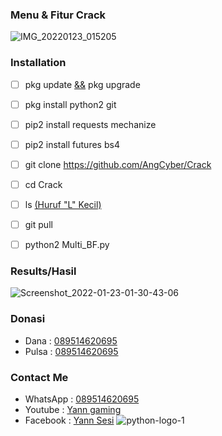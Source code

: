 ### Menu & Fitur Crack
![IMG_20220123_015205](https://user-images.githubusercontent.com/92802033/150651709-758ecee7-0d28-42f4-86cd-b6cb12762e30.jpg)

### Installation
- [ ] pkg update [&&]() pkg upgrade

- [ ] pkg install python2 git

- [ ] pip2 install requests mechanize

- [ ] pip2 install futures bs4

- [ ] git clone https://github.com/AngCyber/Crack

- [ ] cd Crack

- [ ] ls  [(Huruf "L" Kecil)]()

- [ ] git pull 

- [ ] python2 Multi_BF.py

### Results/Hasil
![Screenshot_2022-01-23-01-30-43-06](https://user-images.githubusercontent.com/92802033/150651735-1715a932-060f-4d47-9407-65a8bc2a5ca2.jpg)


### Donasi
- Dana  : [089514620695]()
- Pulsa : [089514620695]()

### Contact Me
- WhatsApp : [089514620695]()
- Youtube : [Yann gaming]()
- Facebook : [Yann Sesi]()
![python-logo-1](https://user-images.githubusercontent.com/92802033/153346252-b3d53c2e-d347-4f37-9e4a-e052a5e4641f.gif)


